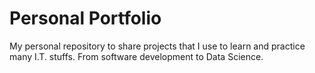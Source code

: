 # Personal Portfolio
My personal repository to share projects that I use to learn and practice many I.T. stuffs. From software development to Data Science.
